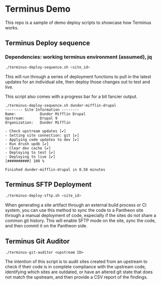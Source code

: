 # Terminus Demo

This repo is a sample of demo deploy scripts to showcase how Terminus works.

## Terminus Deploy sequence
### Dependencies: working terminus environment (assumed), jq 

```bash
./terminus-deploy-sequence.sh <site_id>
```

This will run through a series of deployment functions to pull in the latest updates for an individual site, then deploy those changes out to test and live.

This script also comes with a progress bar for a bit fancier output.

```
./terminus-deploy-sequence.sh dunder-mifflin-drupal
-------- Site Information --------
Name:           Dunder Mifflin Drupal
Upstream:       Drupal 9
Organization:   Dunder Mifflin

- Check upstream updates [✔]
- Setting site connection: git [✔]
- Applying code updates to dev [✔]
- Run drush updb [✔]
- Clear dev cache [✔]
- Deploying to test [✔]
- Deploying to live [✔]
[##########] 100 %

Finished dunder-mifflin-drupal in 0.58 minutes
```

## Terminus SFTP Deployment

```bash
./terminus-deploy-sftp.sh <site_id>
```

When generating a site artifact through an external build process or CI system, you can use this method to sync the code to a Pantheon site through a manual deployment of code, especially if the sites do not share a common git history. This will enable SFTP mode on the site, sync the code, and then commit it on the Pantheon side.

## Terminus Git Auditor

```
./terminus-git-auditor <upstream ID>
```

The intention of this script is to audit sites created from an upstream to check if their code is in complete compliance with the upstream code, identifying which sites are outdated, or have an altered git state that does not match the upstream, and then provide a CSV report of the findings.
